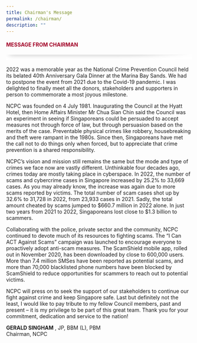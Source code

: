 ```yaml
---
title: Chairman's Message
permalink: /chairman/
description: ""
---
```

#### <font style="color:#a20427;">MESSAGE FROM CHAIRMAN</font>

![](/images/About/header-border.png)

2022 was a memorable year as the National Crime
Prevention Council held its belated 40th Anniversary
Gala Dinner at the Marina Bay Sands. We had to postpone
the event from 2021 due to the Covid-19 pandemic. I was
delighted to finally meet all the donors, stakeholders
and supporters in person to commemorate a most
joyous milestone.

NCPC was founded on 4 July 1981. Inaugurating the
Council at the Hyatt Hotel, then Home Affairs Minister
Mr Chua Sian Chin said the Council was an experiment
in seeing if Singaporeans could be persuaded to
accept measures not through force of law, but through
persuasion based on the merits of the case. Preventable
physical crimes like robbery, housebreaking and theft
were rampant in the 1980s. Since then, Singaporeans
have met the call not to do things only when forced,
but to appreciate that crime prevention is a shared
responsibility.

NCPC’s vision and mission still remains the same but
the mode and type of crimes we face now are vastly
different. Unthinkable four decades ago, crimes today
are mostly taking place in cyberspace. In 2022, the
number of scams and cybercrime cases in Singapore
increased by 25.2% to 33,669 cases. As you may
already know, the increase was again due to more
scams reported by victims. The total number of scam
cases shot up by 32.6% to 31,728 in 2022, from
23,933 cases in 2021. Sadly, the total amount cheated
by scams jumped to $660.7 million in 2022 alone. In just
two years from 2021 to 2022, Singaporeans lost close
to $1.3 billion to scammers.

Collaborating with the police, private sector and the
community, NCPC continued to devote much of its
resources to fighting scams. The “I Can ACT Against
Scams” campaign was launched to encourage
everyone to proactively adopt anti-scam measures.
The ScamShield mobile app, rolled out in November
2020, has been downloaded by close to 600,000
users. More than 7.4 million SMSes have been reported
as potential scams, and more than 70,000 blacklisted
phone numbers have been blocked by ScamShield
to reduce opportunities for scammers to reach out to
potential victims.

NCPC will press on to seek the support of our
stakeholders to continue our fight against crime and
keep Singapore safe. Last but definitely not the least,
I would like to pay tribute to my fellow Council members,
past and present – it is my privilege to be part of this
great team. Thank you for your commitment, dedication
and service to the nation!

**GERALD SINGHAM**&nbsp;, JP, BBM (L), PBM  
Chairman, NCPC